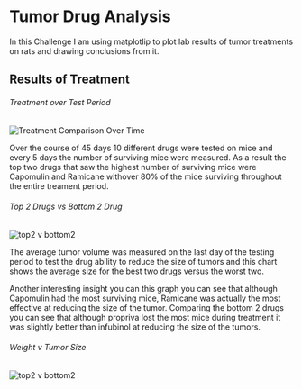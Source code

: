 # Tumor Drug Analysis
In this Challenge I am using matplotlip to plot lab results of tumor treatments on rats and drawing conclusions from it.




## Results of Treatment

###### Treatment over Test Period
![Treatment Comparison Over Time](https://github.com/samuelokunola326/Tumor_Drug_Analysis/blob/master/Images/TOT.png)

Over the course of 45 days 10 different drugs were tested on mice and every 5 days the number of surviving mice were measured. As a result the top two drugs that saw the highest number of surviving mice were Capomulin and Ramicane withover 80% of the mice surviving throughout the entire treament period.

###### Top 2 Drugs vs Bottom 2 Drug
![top2 v bottom2](https://github.com/samuelokunola326/Tumor_Drug_Analysis/blob/master/Images/bloxplot.PNG)

The average tumor volume was measured on the last day of the testing period to test the drug ability to reduce the size of tumors and this chart shows the average size for the best two drugs versus the worst two. 

Another interesting insight you can this graph you can see that although Capomulin had the most surviving mice, Ramicane was actually the most effective at reducing the size of the tumor. Comparing the bottom 2 drugs you can see that although propriva lost the most mice during treatment it was slightly better than infubinol at reducing the size of the tumors.

###### Weight v Tumor Size
![top2 v bottom2](https://github.com/samuelokunola326/Tumor_Drug_Analysis/blob/master/Images/scatterplot.PNG)